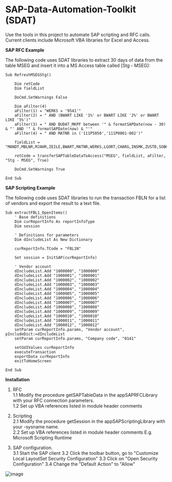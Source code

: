 # SAP-Data-Automation-Toolkit (SDAT)
Use the tools in this project to automate SAP scripting and RFC calls.  Current clients include Microsoft VBA libraries for Excel and Access.

**SAP RFC Example**

The following code uses SDAT libraries to extract 30 days of data from the table MSEG and insert it into a MS Access table called [Stg - MSEG]:

```VBA
Sub RefreshMSEGStg()

    Dim retCode
    Dim fieldList
    
    DoCmd.SetWarnings False
    
    Dim aFilter(4)
    aFilter(1) = "WERKS = '9541'"
    aFilter(2) = " AND (BWART LIKE '1%' or BWART LIKE '2%' or BWART LIKE '5%')"
    aFilter(3) = " AND BUDAT_MKPF between '" & formatSAPDate(now - 30) & "' AND '" & formatSAPDate(now) & "'"
    aFilter(4) = " AND MATNR in ('111P5050','111P0001-002')"
    
    fieldList = "MANDT,MBLNR,MJAHR,ZEILE,BWART,MATNR,WERKS,LGORT,CHARG,INSMK,ZUSTD,SOBKZ,LIFNR,SHKZG,WAERS,DMBTR,BNBTR,BUALT,SHKUM,MENGE,MEINS,ERFMG,ERFME,EBELN,EBELP,KOSTL,BUKRS,LGNUM,LGTYP,LGPLA,BESTQ,BWLVS,TBNUM,TBPOS,XBLVS,PRCTR,SAKTO,VFDAT,BUSTM,BUSTW,HSDAT,ZUSTD_T156M,VGART_MKPF,BUDAT_MKPF,CPUDT_MKPF,CPUTM_MKPF,USNAM_MKPF,XBLNR_MKPF,TCODE2_MKPF,SGTXT,GRUND"
    
    retCode = transferSAPTableDataToAccess("MSEG", fieldList, aFilter, "Stg - MSEG", True)
    
    DoCmd.SetWarnings True

End Sub
```

**SAP Scripting Example**

The following code uses SDAT libraries to run the transaction FBLN for a list of vendors and export the result to a text file.

```vba
Sub extractFBL1_OpenItems()
    ' Base definitions
    Dim curReportInfo As reportInfoType
    Dim session
    
    ' Definitions for parameters
    Dim dIncludeList As New Dictionary
    
    curReportInfo.TCode = "FBL1N"
    
    Set session = InitSAP(curReportInfo)
    
    ' Vendor account
    dIncludeList.Add "1000000", "1000000"
    dIncludeList.Add "1000001", "1000001"
    dIncludeList.Add "1000002", "1000002"
    dIncludeList.Add "1000003", "1000003"
    dIncludeList.Add "1000004", "1000004"
    dIncludeList.Add "1000005", "1000005"
    dIncludeList.Add "1000006", "1000006"
    dIncludeList.Add "1000007", "1000007"
    dIncludeList.Add "1000008", "1000008"
    dIncludeList.Add "1000009", "1000009"
    dIncludeList.Add "1000010", "1000010"
    dIncludeList.Add "1000011", "1000011"
    dIncludeList.Add "1000012", "1000012"
    setParam curReportInfo.params, "Vendor account", pIncludeDict:=dIncludeList
    setParam curReportInfo.params, "Company code", "0141"
    
    setGUIValues curReportInfo
    executeTransaction
    exportData curReportInfo
    exitToHomeScreen

End Sub
```

**Installation**
1.  RFC<br>
1.1  Modify the procedure getSAPTableData in the appSAPRFCLibrary with your RFC connection parameters.<br>
1.2  Set up VBA references listed in module header comments

2.  Scripting<br>
2.1  Modify the procedure getSession in the appSAPScriptingLibrary with your -sysname name.<br>
2.2  Set up VBA references listed in module header comments
       E.g. Microsoft Scripting Runtime

3.  SAP configuration.  
3.1  Start the SAP client
3.2  Click the toolbar button, go to "Customize Local LayoutSet Security Configuration"
3.3  Click on "Open Security Configuration"
3.4  Change the "Default Action" to "Allow"

![image](https://user-images.githubusercontent.com/51552337/110532321-a5f60b00-80ea-11eb-926b-18c8cd0bdd5e.png)

